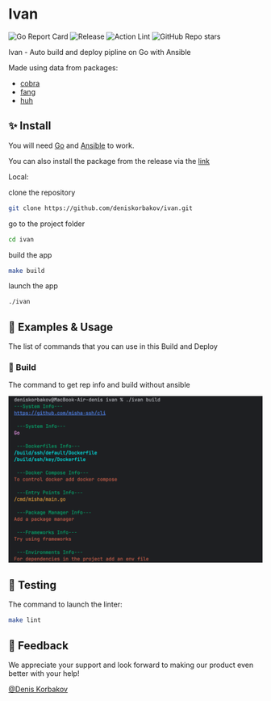 # Ivan

![Go Report Card](https://goreportcard.com/badge/github.com/deniskorbakov/ivan)
![Release](https://img.shields.io/github/release/deniskorbakov/ivan?status.svg)
![Action Lint](https://github.com/deniskorbakov/ivan/actions/workflows/lint.yml/badge.svg)
![GitHub Repo stars](https://img.shields.io/github/stars/deniskorbakov/ivan)

Ivan - Auto build and deploy pipline on Go with Ansible

Made using data from packages:

* [cobra](https://github.com/spf13/cobra)
* [fang](http://github.com/charmbracelet/fang)
* [huh](https://github.com/charmbracelet/huh)

## ✨ Install

You will need [Go](https://go.dev/doc/install) and [Ansible](https://docs.ansible.com/ansible/latest/installation_guide/intro_installation.html) to work.

You can also install the package from the release via the [link](https://github.com/deniskorbakov/ivan/releases)

Local:

clone the repository

```bash
git clone https://github.com/deniskorbakov/ivan.git
````

go to the project folder

```bash
cd ivan
````

build the app

```bash
make build
```

launch the app

```bash
./ivan
```

## 📖 Examples & Usage

The list of commands that you can use in this Build and Deploy 

### 🔌 Build

The command to get rep info and build without ansible

<img src=".assets/build.svg" width="650">

## 🧪 Testing

The command to launch the linter:

```bash
make lint
```

## 🤝 Feedback

We appreciate your support and look forward to making our product even better with your help!

[@Denis Korbakov](https://github.com/deniskorbakov)
